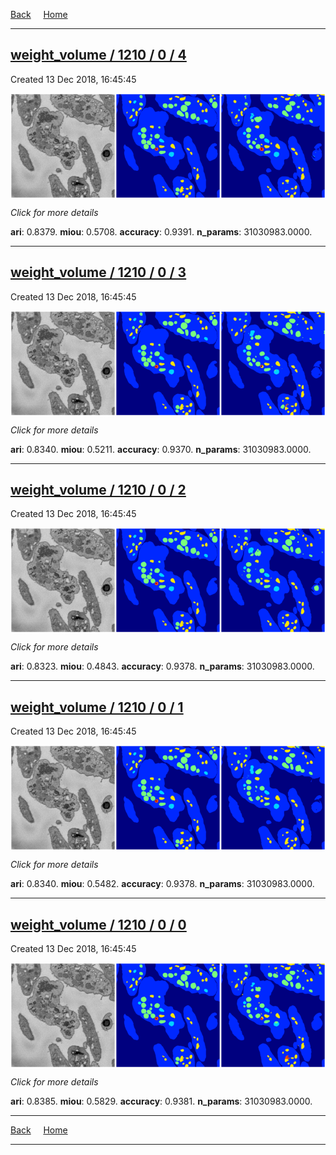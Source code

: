 
[Back](..)&nbsp;&nbsp;&nbsp;&nbsp;&nbsp;[Home](https://leapmanlab.github.io/snapshots)

---

<div class="summary"><a href="4"><h2>weight_volume / 1210 / 0 / 4</h2></a><p>Created 13 Dec 2018, 16:45:45
</p><a href="4"><img src="4/media/summary.png" align="center"></a><p>
<i>Click for more details</i>
</p></div>

**ari**: 0.8379. **miou**: 0.5708. **accuracy**: 0.9391. **n_params**: 31030983.0000. 

---

<div class="summary"><a href="3"><h2>weight_volume / 1210 / 0 / 3</h2></a><p>Created 13 Dec 2018, 16:45:45
</p><a href="3"><img src="3/media/summary.png" align="center"></a><p>
<i>Click for more details</i>
</p></div>

**ari**: 0.8340. **miou**: 0.5211. **accuracy**: 0.9370. **n_params**: 31030983.0000. 

---

<div class="summary"><a href="2"><h2>weight_volume / 1210 / 0 / 2</h2></a><p>Created 13 Dec 2018, 16:45:45
</p><a href="2"><img src="2/media/summary.png" align="center"></a><p>
<i>Click for more details</i>
</p></div>

**ari**: 0.8323. **miou**: 0.4843. **accuracy**: 0.9378. **n_params**: 31030983.0000. 

---

<div class="summary"><a href="1"><h2>weight_volume / 1210 / 0 / 1</h2></a><p>Created 13 Dec 2018, 16:45:45
</p><a href="1"><img src="1/media/summary.png" align="center"></a><p>
<i>Click for more details</i>
</p></div>

**ari**: 0.8340. **miou**: 0.5482. **accuracy**: 0.9378. **n_params**: 31030983.0000. 

---

<div class="summary"><a href="0"><h2>weight_volume / 1210 / 0 / 0</h2></a><p>Created 13 Dec 2018, 16:45:45
</p><a href="0"><img src="0/media/summary.png" align="center"></a><p>
<i>Click for more details</i>
</p></div>

**ari**: 0.8385. **miou**: 0.5829. **accuracy**: 0.9381. **n_params**: 31030983.0000. 

---

[Back](..)&nbsp;&nbsp;&nbsp;&nbsp;&nbsp;[Home](https://leapmanlab.github.io/snapshots)

---